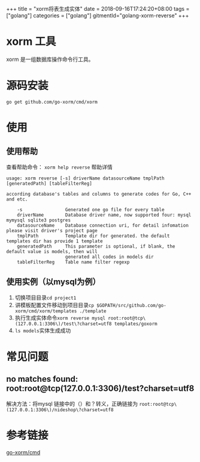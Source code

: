 +++
title = "xorm将表生成实体"
date = 2018-09-16T17:24:20+08:00
tags = ["golang"]
categories = ["golang"]
gitmentId="golang-xorm-reverse"
+++

# xorm 工具
xorm 是一组数据库操作命令行工具。

# 源码安装
`go get github.com/go-xorm/cmd/xorm`

# 使用
## 使用帮助
查看帮助命令： `xorm help reverse`
帮助详情 
```
usage: xorm reverse [-s] driverName datasourceName tmplPath [generatedPath] [tableFilterReg]

according database's tables and columns to generate codes for Go, C++ and etc.

    -s                Generated one go file for every table
    driverName        Database driver name, now supported four: mysql mymysql sqlite3 postgres
    datasourceName    Database connection uri, for detail infomation please visit driver's project page
    tmplPath          Template dir for generated. the default templates dir has provide 1 template
    generatedPath     This parameter is optional, if blank, the default value is models, then will
                      generated all codes in models dir
    tableFilterReg    Table name filter regexp

```
## 使用实例（以mysql为例）
1. 切换项目目录`cd project1`
2. 讲模板配置文件移动到项目目录`cp $GOPATH/src/github.com/go-xorm/cmd/xorm/templates ./template`
3. 执行生成实体命令`xorm reverse mysql root:root@tcp\(127.0.0.1:3306\)/test\?charset=utf8 templates/goxorm` 
4. `ls models`实体生成成功

# 常见问题
## no matches found: root:root@tcp(127.0.0.1:3306)/test?charset=utf8
解决方法：将mysql 链接中的（）和？转义，正确链接为
`root:root@tcp\(127.0.0.1:3306\)/nideshop\?charset=utf8`

# 参考链接
[go-xorm/cmd](https://github.com/go-xorm/cmd)
